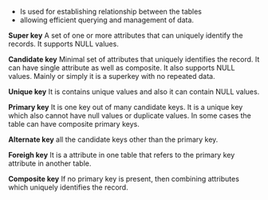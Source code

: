 - Is used for establishing relationship between the tables
- allowing efficient querying and management of data.

**Super key**
A set of one or more attributes that can uniquely identify the records.
It supports NULL values.

**Candidate key**
Minimal set of attributes that uniquely identifies the record.
It can have single attribute as well as composite.
It also supports NULL values.
Mainly or simply it is a superkey with no repeated data.

**Unique key**
It is contains unique values and also it can contain NULL values.

**Primary key**
It is one key out of many candidate keys.
It is a unique key which also cannot have null values or duplicate values.
In some cases the table can have composite primary keys.

**Alternate key**
all the candidate keys other than the primary key.

**Foreigh key**
It is a attribute in one table that refers to the primary key attribute in another table.

**Composite key**
If no primary key is present, then combining attributes which uniquely identifies the record.
